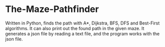 # The-Maze-Pathfinder
Written in Python, finds the path with A*, Dijkstra, BFS, DFS and Best-First algorithms. It can also print out the found path in the given maze. It generates a json file by reading a text file, and the program works with the json file.
